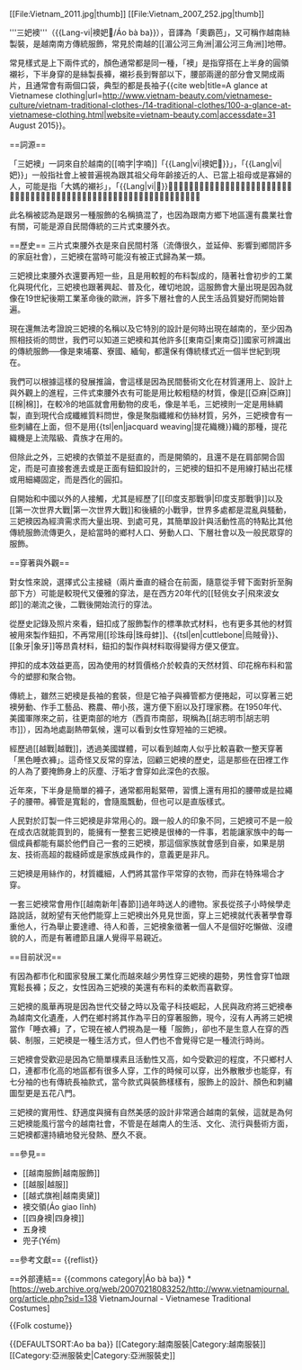 [[File:Vietnam_2011.jpg|thumb]]
[[File:Vietnam_2007_252.jpg|thumb]]

'''三妑襖'''（{{Lang-vi|襖妑𠀧/Áo bà ba}}），音譯為「奧霸芭」，又可稱作越南絲製裝，是越南南方傳統服飾，常見於南越的[[湄公河三角洲|湄公河三角洲]]地帶。

常見樣式是上下兩件式的，顏色通常都是同一種，「襖」是指穿搭在上半身的圓領襯衫，下半身穿的是絲製長褲，襯衫長到臀部以下，腰部兩邊的部分會叉開成兩片，且通常會有兩個口袋，典型的都是長袖子<ref>{{cite web|title=A glance at Vietnamese clothing|url=http://www.vietnam-beauty.com/vietnamese-culture/vietnam-traditional-clothes-/14-traditional-clothes/100-a-glance-at-vietnamese-clothing.html|website=vietnam-beauty.com|accessdate=31 August 2015}}</ref>。

==詞源==

「三妑襖」一詞來自於越南的[[喃字|字喃]]「{{Lang|vi|襖妑𠀧}}」，「{{Lang|vi|妑}}」一般指社會上被普遍視為跟其祖父母年齡接近的人、已當上祖母或是寡婦的人，可能是指「大媽的襯衫」，「{{Lang|vi|𠀧}}」則是「三」的意思，但在南方口語上也用來稱父親，像是爸爸，由於本套衣服一般出現於南方，因此也可能可以釋讀為「奶爸的襯衫」。

此名稱被認為是跟另一種服飾的名稱搞混了，也因為跟南方鄉下地區還有農業社會有關，可能是源自民間傳統的三片式束腰外衣。

==歷史==
三片式束腰外衣是來自民間村落（流傳很久，並延伸、影響到鄉間許多的家庭社會），三妑襖在當時可能沒有被正式歸為某一類。

三妑襖比束腰外衣還要再短一些，且是用較輕的布料製成的，隨著社會初步的工業化與現代化，三妑襖也跟著興起、普及化，確切地說，這服飾會大量出現是因為就像在19世紀後期工業革命後的歐洲，許多下層社會的人民生活品質變好而開始普遍。

現在還無法考證說三妑襖的名稱以及它特別的設計是何時出現在越南的，至少因為照相技術的問世，我們可以知道三妑襖和其他許多[[東南亞|東南亞]]國家可辨識出的傳統服飾──像是柬埔寨、寮國、緬甸，都還保有傳統樣式近一個半世紀到現在。

我們可以根據這樣的發展推論，會這樣是因為民間藝術文化在材質運用上、設計上與外觀上的進程，三件式束腰外衣有可能是用比較粗糙的材質，像是[[亞麻|亞麻]][[棉|棉]]，在較冷的地區就會用動物的皮毛，像是羊毛，三妑襖則一定是用絲綢製，直到現代合成纖維質料問世，像是聚脂纖維和仿絲材質，另外，三妑襖會有一些刺繡在上面，但不是用{{tsl|en|jacquard weaving|提花織機}}織的那種，提花織機是上流階級、貴族才在用的。

但除此之外，三妑襖的衣領並不是挺直的，而是開領的，且還不是在肩部開合固定，而是可直接套進去或是正面有鈕釦設計的，三妑襖的鈕扣不是用線打結出花樣或用細繩固定，而是西化的圓扣。

自開始和中國以外的人接觸，尤其是經歷了[[印度支那戰爭|印度支那戰爭]]以及[[第一次世界大戰|第一次世界大戰]]和後續的小戰爭，世界多處都是混亂與騷動，三妑襖因為經濟需求而大量出現、到處可見，其簡單設計與活動性高的特點比其他傳統服飾流傳更久，是給當時的鄉村人口、勞動人口、下層社會以及一般民眾穿的服飾。

==穿著與外觀==

對女性來說，選擇式公主接縫（兩片垂直的縫合在前面，隨意從手臂下面對折至胸部下方）可能是較現代又優雅的穿法，是在西方20年代的[[轻佻女子|飛來波女郎]]的潮流之後，二戰後開始流行的穿法。

從歷史記錄及照片來看，鈕扣成了服飾製作的標準款式材料，也有更多其他的材質被用來製作鈕扣，不再常用[[珍珠母|珠母蚌]]、{{tsl|en|cuttlebone|烏賊骨}}、[[象牙|象牙]]等昂貴材料，鈕扣的製作與材料取得變得方便又便宜。

押扣的成本效益更高，因為使用的材質價格介於較貴的天然材質、印花棉布料和當今的塑膠和聚合物。

傳統上，雖然三妑襖是長袖的套裝，但是它袖子與褲管都方便捲起，可以穿著三妑襖勞動、作手工藝品、務農、帶小孩，還方便下廚以及打理家務。在1950年代、美國軍隊來之前，往更南部的地方（西貢市南部，現稱為[[胡志明市|胡志明市]]），因為地處副熱帶氣候，還可以看到女性穿短袖的三妑襖。

經歷過[[越戰|越戰]]，透過美國媒體，可以看到越南人似乎比較喜歡一整天穿著「黑色睡衣褲」。這奇怪又反常的穿法，回顧三妑襖的歷史，這是那些在田裡工作的人為了要掩飾身上的灰塵、汙垢才會穿如此深色的衣服。

近年來，下半身是簡單的褲子，通常都用鬆緊帶，習慣上還有用扣的腰帶或是拉繩子的腰帶。褲管是寬鬆的，會隨風飄動，但也可以是直版樣式。

人民對於訂製一件三妑襖是非常用心的。跟一般人的印象不同，三妑襖可不是一般在成衣店就能買到的，能擁有一整套三妑襖是很棒的一件事，若能讓家族中的每一個成員都能有屬於他們自己一套的三妑襖，那這個家族就會感到自豪，如果是朋友、技術高超的裁縫師或是家族成員作的，意義更是非凡。

三妑襖是用絲作的，材質纖細，人們將其當作平常穿的衣物，而非在特殊場合才穿。

一套三妑襖常會用作[[越南新年|春節]]過年時送人的禮物。家長從孩子小時候學走路說話，就盼望有天他們能穿上三妑襖出外見見世面，穿上三妑襖就代表著學會尊重他人，行為舉止要達禮、待人和善，三妑襖象徵著一個人不是個好吃懶做、沒禮貌的人，而是有著禮節且讓人覺得平易親近。

==目前狀況==

有因為都市化和國家發展工業化而越來越少男性穿三妑襖的趨勢，男性會穿T恤跟寬鬆長褲；反之，女性因為三妑襖的美還有布料的柔軟而喜歡穿。

三妑襖的風華再現是因為世代交替之時以及電子科技崛起，人民與政府將三妑襖奉為越南文化遺產，人們在鄉村將其作為平日的穿著服飾，現今，沒有人再將三妑襖當作「睡衣褲」了，它現在被人們視為是一種「服飾」，卻也不是生意人在穿的西裝、制服，三妑襖是一種生活方式，但人們也不會覺得它是一種流行時尚。

三妑襖會受歡迎是因為它簡單樸素且活動性又高，如今受歡迎的程度，不只鄉村人口，連都市化高的地區都有很多人穿，工作的時候可以穿，出外散散步也能穿，有七分袖的也有傳統長袖款式，當今款式與裝飾樣樣有，服飾上的設計、顏色和刺繡圖型更是五花八門。

三妑襖的實用性、舒適度與擁有自然美感的設計非常適合越南的氣候，這就是為何三妑襖能風行當今的越南社會，不管是在越南人的生活、文化、流行與藝術方面，三妑襖都還持續地發光發熱、歷久不衰。

==參見==
* [[越南服飾|越南服飾]]
* [[越服|越服]]
* [[越式旗袍|越南奧黛]]
* 襖交領(Áo giao lĩnh)
* [[四身襖|四身襖]]
* 五身襖
* 兜子(Yếm)

==參考文獻==
{{reflist}}

==外部連結==
{{commons category|Áo bà ba}}
*[https://web.archive.org/web/20070218083252/http://www.vietnamjournal.org/article.php?sid=138 VietnamJournal - Vietnamese Traditional Costumes]

{{Folk costume}}

{{DEFAULTSORT:Ao ba ba}}
[[Category:越南服裝|Category:越南服裝]]
[[Category:亞洲服裝史|Category:亞洲服裝史]]